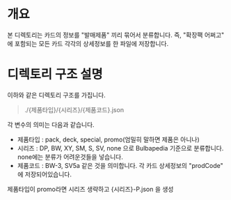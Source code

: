# 개요

본 디렉토리는 카드의 정보를 "발매제품" 끼리 묶어서 분류합니다.
즉, "확장팩 어쩌고" 에 포함되는 모든 카드 각각의 상세정보를 한 파일에 저장합니다.

# 디렉토리 구조 설명

이하와 같은 디렉토리 구조를 가집니다.
> ./{제품타입}/{시리즈}/{제품코드}.json

각 변수의 의미는 다음과 같습니다.
- 제품타입 : pack, deck, special, promo(엄밀히 말하면 제품은 아니나)
- 시리즈 : DP, BW, XY, SM, S, SV, none 으로 Bulbapedia 기준으로 분류합니다. none에는 분류가 어려운것들을 넣습니다.
- 제품코드 : BW-3, SV5a 같은 것을 의미합니다. 각 카드 상세정보의 "prodCode" 에 저장되어있습니다.

제품타입이 promo라면 시리즈 생략하고 {시리즈}-P.json 을 생성
